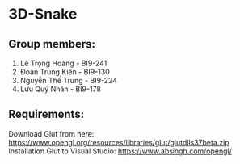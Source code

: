 # 3D-Snake
## Group members:
1. Lê Trọng Hoàng - BI9-241 
2. Đoàn Trung Kiên - BI9-130 
3. Nguyễn Thế Trung - BI9-224 
4. Lưu Quý Nhân - BI9-178 

## Requirements:
Download Glut from here: https://www.opengl.org/resources/libraries/glut/glutdlls37beta.zip
Installation Glut to Visual Studio: https://www.absingh.com/opengl/
